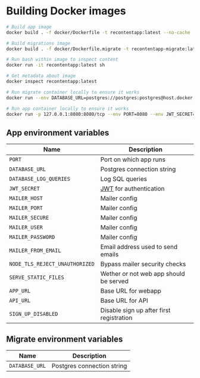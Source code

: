 # Building Docker images

```sh
# Build app image
docker build . -f docker/Dockerfile -t recontentapp:latest --no-cache

# Build migrations image
docker build . -f docker/Dockerfile.migrate -t recontentapp-migrate:latest --no-cache

# Run bash within image to inspect content
docker run -it recontentapp:latest sh

# Get metadata about image
docker inspect recontentapp:latest

# Run migrate container locally to ensure it works
docker run --env DATABASE_URL=postgres://postgres:postgres@host.docker.internal:6033/recontentapp recontentapp-migrate:latest

# Run app container locally to ensure it works
docker run -p 127.0.0.1:8080:8080/tcp --env PORT=8080 --env JWT_SECRET=HelloWorld --env DATABASE_URL=postgres://postgres:postgres@host.docker.internal:6033/recontentapp --env SERVE_STATIC_FILES=true recontentapp:latest
```

## App environment variables

| Name                           | Description                               |
| ------------------------------ | ----------------------------------------- |
| `PORT`                         | Port on which app runs                    |
| `DATABASE_URL`                 | Postgres connection string                |
| `DATABASE_LOG_QUERIES`         | Log SQL queries                           |
| `JWT_SECRET`                   | [JWT](https://jwt.io/) for authentication |
| `MAILER_HOST`                  | Mailer config                             |
| `MAILER_PORT`                  | Mailer config                             |
| `MAILER_SECURE`                | Mailer config                             |
| `MAILER_USER`                  | Mailer config                             |
| `MAILER_PASSWORD`              | Mailer config                             |
| `MAILER_FROM_EMAIL`            | Email address used to send emails         |
| `NODE_TLS_REJECT_UNAUTHORIZED` | Bypass mailer security checks             |
| `SERVE_STATIC_FILES`           | Wether or not web app should be served    |
| `APP_URL`                      | Base URL for webapp                       |
| `API_URL`                      | Base URL for API                          |
| `SIGN_UP_DISABLED`             | Disable sign up after first registration  |

## Migrate environment variables

| Name           | Description                |
| -------------- | -------------------------- |
| `DATABASE_URL` | Postgres connection string |
